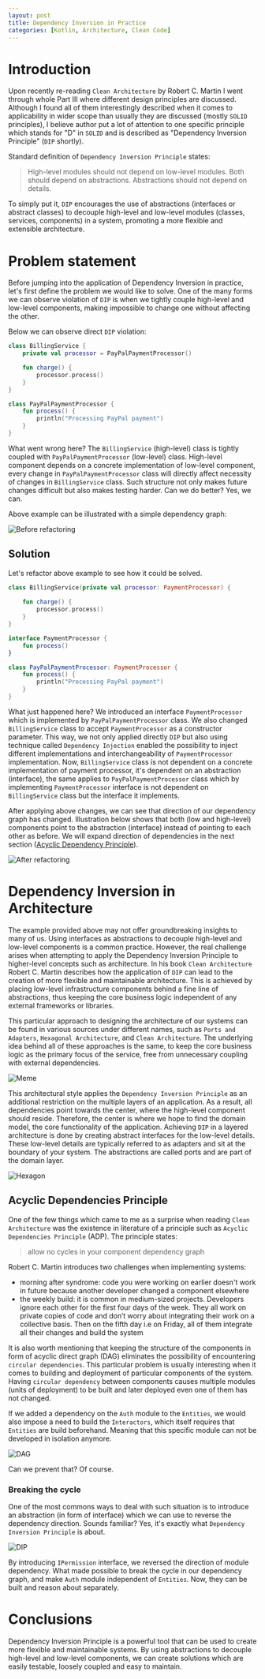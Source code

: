 ```yaml
---
layout: post
title: Dependency Inversion in Practice
categories: [Kotlin, Architecture, Clean Code]
---
```


# Introduction
Upon recently re-reading `Clean Architecture` by Robert C. Martin I went through whole Part III where different
design principles are discussed. Although I found all of them interestingly described when it comes to applicability
in wider scope than usually they are discussed (mostly `SOLID` principles), I believe author put a lot of attention to
one specific principle which stands for "D" in `SOLID` and is described as "Dependency Inversion Principle" (`DIP` shortly).

Standard definition of `Dependency Inversion Principle` states:
> High-level modules should not depend on low-level modules. Both should depend on abstractions.
Abstractions should not depend on details.

To simply put it, `DIP` encourages the use of abstractions (interfaces or abstract classes) to decouple high-level
and low-level modules (classes, services, components) in a system, promoting a more flexible and extensible architecture.

# Problem statement
Before jumping into the application of Dependency Inversion in practice, let's first define the problem we would like
to solve. One of the many forms we can observe violation of `DIP` is when we tightly couple high-level and low-level
components, making impossible to change one without affecting the other.

Below we can observe direct `DIP` violation:

```kotlin
class BillingService {
    private val processor = PayPalPaymentProcessor()

    fun charge() {
        processor.process()
    }
}

class PayPalPaymentProcessor {
    fun process() {
        println("Processing PayPal payment")
    }
}
```

What went wrong here? The `BillingService` (high-level) class is tightly coupled with `PayPalPaymentProcessor`
(low-level) class. High-level component depends on a concrete implementation of low-level component, every change
in `PayPalPaymentProcessor` class will directly affect necessity of changes in `BillingService` class. Such structure 
not only makes future changes difficult but also makes testing harder. Can we do better? Yes, we can.

Above example can be illustrated with a simple dependency graph:

![Before refactoring](../assets/dip/dip-before-refactoring.png "DIP violation")


## Solution

Let's refactor above example to see how it could be solved.

```kotlin
class BillingService(private val processor: PaymentProcessor) {
    
    fun charge() {
        processor.process()
    }
}

interface PaymentProcessor {
    fun process()
}

class PayPalPaymentProcessor: PaymentProcessor {
    fun process() {
        println("Processing PayPal payment")
    }
}
```

What just happened here? We introduced an interface `PaymentProcessor` which is implemented by `PayPalPaymentProcessor` 
class. We also changed `BillingService` class to accept `PaymentProcessor` as a constructor parameter. This way,
we not only applied directly `DIP` but also using technique called `Dependency Injection` enabled the possibility to
inject different implementations and interchangeability of `PaymentProcessor` implementation. Now, `BillingService`
class is not dependent on a concrete implementation of payment processor, it's dependent on an abstraction (interface),
the same applies to `PayPalPaymentProcessor` class which by implementing `PaymentProcessor` interface is not dependent
on `BillingService` class but the interface it implements.

After applying above changes, we can see that direction of our dependency graph has changed. Illustration below shows
that both (low and high-level) components point to the abstraction (interface) instead of pointing to each other
as before. We will expand direction of dependencies in the next section ([Acyclic Dependency Principle](#acyclic-dependencies-principle)).

![After refactoring](../assets/dip/dip-after-refactoring.png "Dependency graph after refactoring")

# Dependency Inversion in Architecture

The example provided above may not offer groundbreaking insights to many of us. Using interfaces as abstractions
to decouple high-level and low-level components is a common practice. However, the real challenge arises when
attempting to apply the Dependency Inversion Principle to higher-level concepts such as architecture.
In his book `Clean Architecture` Robert C. Martin describes how the application of `DIP` can lead to the creation
of more flexible and maintainable architecture. This is achieved by placing low-level infrastructure components
behind a fine line of abstractions, thus keeping the core business logic independent of any external frameworks
or libraries.

This particular approach to designing the architecture of our systems can be found in various sources under different
names, such as `Ports and Adapters`, `Hexagonal Architecture`, and `Clean Architecture`. The underlying idea behind
all of these approaches is the same, to keep the core business logic as the primary focus of the service,
free from unnecessary coupling with external dependencies.

![Meme](../assets/dip/dip-meme.jpeg "Meme")

This architectural style applies the `Dependency Inversion Principle` as an additional restriction on the
multiple layers of an application. As a result, all dependencies point towards the center, where the high-level component
should reside. Therefore, the center is where we hope to find the domain model, the core functionality
of the application. Achieving `DIP` in a layered architecture is done by creating abstract interfaces for the low-level
details. These low-level details are typically referred to as adapters and sit at the boundary of your system.
The abstractions are called ports and are part of the domain layer.

![Hexagon](../assets/dip/dip-hexagon.png "Hexagonal Architecture")

## Acyclic Dependencies Principle

One of the few things which came to me as a surprise when reading `Clean Architecture` was the existence in literature
of a principle such as `Acyclic Dependencies Principle` (ADP). The principle states:

> allow no cycles in your component dependency graph

Robert C. Martin introduces two challenges when implementing systems:
- morning after syndrome: code you were working on earlier doesn't work in future because another developer changed 
a component elsewhere
- the weekly build: it is common in medium-sized projects. Developers ignore each other for the first four days of the
week. They all work on private copies of code and don’t worry about integrating their work on a collective basis.
Then on the fifth day i.e on Friday, all of them integrate all their changes and build the system

It is also worth mentioning that keeping the structure of the components in form of acyclic direct graph (DAG)
eliminates the possibility of encountering `circular dependencies`. This particular problem is usually interesting when it
comes to building and deployment of particular components of the system. Having `circular dependency` between components
causes multiple modules (units of deployment) to be built and later deployed even one of them has not changed.

If we added a dependency on the `Auth` module to the `Entities`, we would also impose a need to build the `Interactors`,
which itself requires that `Entities` are build beforehand. Meaning that this specific module can not be developed
in isolation anymore.

![DAG](../assets/dip/dip-cycle.png "Cycle in the dependency graph")

Can we prevent that? Of course.

### Breaking the cycle

One of the most commons ways to deal with such situation is to introduce an abstraction (in form of interface) which
we can use to reverse the dependency direction. Sounds familiar? Yes, it's exactly what `Dependency Inversion Principle`
is about.

![DIP](../assets/dip/dip-cycle-break.png "Breaking the cycle")

By introducing `IPermission` interface, we reversed the direction of module dependency. What made possible to break the
cycle in our dependency graph, and make `Auth` module independent of `Entities`. Now, they can be built and reason about
separately.

# Conclusions

Dependency Inversion Principle is a powerful tool that can be used to create more flexible and maintainable systems.
By using abstractions to decouple high-level and low-level components, we can create solutions which are easily
testable, loosely coupled and easy to maintain.